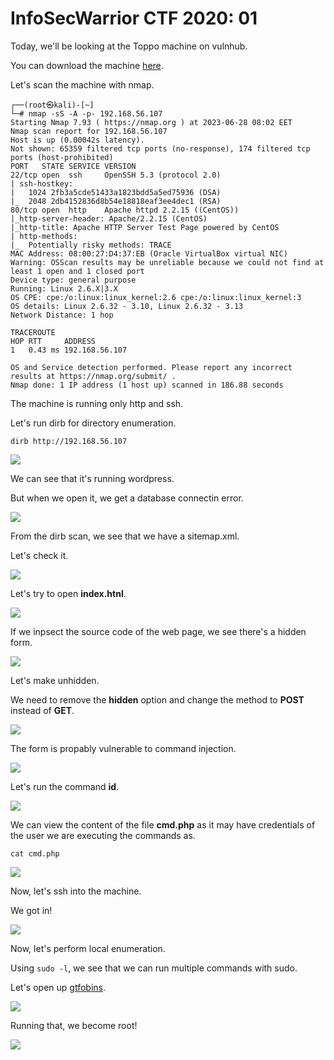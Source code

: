 <h1>InfoSecWarrior CTF 2020: 01</h1>

Today, we'll be looking at the Toppo machine on vulnhub.

You can download the machine [here](https://www.vulnhub.com/entry/infosecwarrior-ctf-2020-01,446/).

Let's scan the machine with nmap.
```
┌──(root㉿kali)-[~]
└─# nmap -sS -A -p- 192.168.56.107
Starting Nmap 7.93 ( https://nmap.org ) at 2023-06-28 08:02 EET
Nmap scan report for 192.168.56.107
Host is up (0.00042s latency).
Not shown: 65359 filtered tcp ports (no-response), 174 filtered tcp ports (host-prohibited)
PORT   STATE SERVICE VERSION
22/tcp open  ssh     OpenSSH 5.3 (protocol 2.0)
| ssh-hostkey: 
|   1024 2fb3a5cde51433a1823bdd5a5ed75936 (DSA)
|_  2048 2db4152836d8b54e18818eaf3ee4dec1 (RSA)
80/tcp open  http    Apache httpd 2.2.15 ((CentOS))
|_http-server-header: Apache/2.2.15 (CentOS)
|_http-title: Apache HTTP Server Test Page powered by CentOS
| http-methods: 
|_  Potentially risky methods: TRACE
MAC Address: 08:00:27:D4:37:EB (Oracle VirtualBox virtual NIC)
Warning: OSScan results may be unreliable because we could not find at least 1 open and 1 closed port
Device type: general purpose
Running: Linux 2.6.X|3.X
OS CPE: cpe:/o:linux:linux_kernel:2.6 cpe:/o:linux:linux_kernel:3
OS details: Linux 2.6.32 - 3.10, Linux 2.6.32 - 3.13
Network Distance: 1 hop

TRACEROUTE
HOP RTT     ADDRESS
1   0.43 ms 192.168.56.107

OS and Service detection performed. Please report any incorrect results at https://nmap.org/submit/ .
Nmap done: 1 IP address (1 host up) scanned in 186.88 seconds
```
The machine is running only http and ssh.

Let's run dirb for directory enumeration.

```dirb http://192.168.56.107```

![](pics/pic1.png)

We can see that it's running wordpress.

But when we open it, we get a database connectin error.

![](pics/pic2.png)

From the dirb scan, we see that we have a sitemap.xml.

Let's check it.

![](pics/pic3.png)

Let's try to open **index.htnl**.

![](pics/pic4.png)

If we inpsect the source code of the web page, we see there's a hidden form.

![](pics/pic5.png)

Let's make unhidden.

We need to remove the **hidden** option and change the method to **POST** instead of **GET**.

![](pics/pic6.png)

The form is propably vulnerable to command injection.

![](pics/pic7.png)

Let's run the command **id**.

![](pics/pic8.png)

We can view the content of the file **cmd.php** as it may have credentials of the user we are executing the commands as.

```cat cmd.php```

![](pics/pic9.png)

Now, let's ssh into the machine.

We got in!

![](pics/pic10.png)

Now, let's perform local enumeration.

Using ``sudo -l``, we see that we can run multiple commands with sudo.

Let's open up [gtfobins](https://gtfobins.github.io/).

![](pics/pic11.png)

Running that, we become root!

![](pics/pic12.png)

